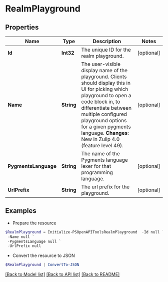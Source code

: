 # RealmPlayground
## Properties

Name | Type | Description | Notes
------------ | ------------- | ------------- | -------------
**Id** | **Int32** | The unique ID for the realm playground.  | [optional] 
**Name** | **String** | The user-visible display name of the playground.  Clients should display this in UI for picking which playground to open a code block in, to differentiate between multiple configured playground options for a given pygments language.  **Changes**: New in Zulip 4.0 (feature level 49).  | [optional] 
**PygmentsLanguage** | **String** | The name of the Pygments language lexer for that programming language.  | [optional] 
**UrlPrefix** | **String** | The url prefix for the playground.  | [optional] 

## Examples

- Prepare the resource
```powershell
$RealmPlayground = Initialize-PSOpenAPIToolsRealmPlayground  -Id null `
 -Name null `
 -PygmentsLanguage null `
 -UrlPrefix null
```

- Convert the resource to JSON
```powershell
$RealmPlayground | ConvertTo-JSON
```

[[Back to Model list]](../README.md#documentation-for-models) [[Back to API list]](../README.md#documentation-for-api-endpoints) [[Back to README]](../README.md)


